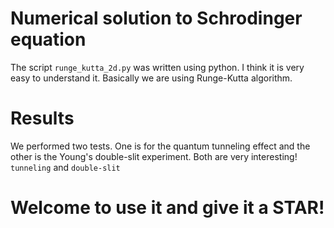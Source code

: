 # Numerical solution to Schrodinger equation
  The script `runge_kutta_2d.py` was written using python. I think it is very easy to understand it. Basically we are using Runge-Kutta algorithm.

# Results
  We performed two tests. One is for the quantum tunneling effect and the other is the Young's double-slit experiment. Both are very interesting!
  `tunneling` and `double-slit`

# Welcome to use it and give it a STAR!
